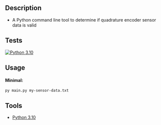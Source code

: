 ## Description
* A Python command line tool to determine if quadrature encoder sensor data is valid

## Tests
[![Python 3.10](https://github.com/cryptic-wizard/quadrature-encoder-code-challenge/actions/workflows/python.yml/badge.svg)](https://github.com/cryptic-wizard/quadrature-encoder-code-challenge/actions/workflows/python.yml)

## Usage
#### Minimal:
```
py main.py my-sensor-data.txt
```

## Tools
* [Python 3.10](https://www.python.org/downloads/)
